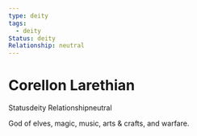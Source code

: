 ```yaml
---
type: deity
tags:
  - deity
Status: deity
Relationship: neutral
---
```


# Corellon Larethian
<span class="dataview inline-field"><span class="inline-field-key">Status</span><span class="inline-field-value">deity</span></span>
<span class="dataview inline-field"><span class="inline-field-key">Relationship</span><span class="inline-field-value">neutral</span></span>

God of elves, magic, music, arts & crafts, and warfare.